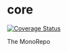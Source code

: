 # core
[![Coverage Status](https://coveralls.io/repos/github/IntegriChain1/core/badge.svg?branch=master&t=TW5gdq)](https://coveralls.io/github/IntegriChain1/core?branch=master)

The MonoRepo
